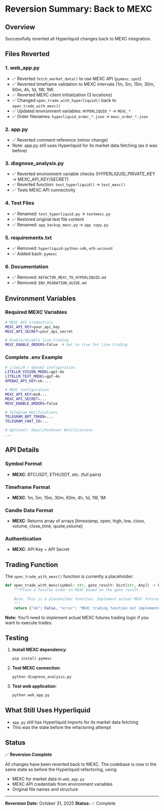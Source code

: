 # Reversion Summary: Back to MEXC

## Overview
Successfully reverted all Hyperliquid changes back to MEXC integration.

## Files Reverted

### 1. **web_app.py**
- ✅ Reverted `fetch_market_data()` to use MEXC API (`pymexc.spot`)
- ✅ Reverted timeframe validation to MEXC intervals (1m, 5m, 15m, 30m, 60m, 4h, 1d, 1W, 1M)
- ✅ Reverted MEXC client initialization (3 locations)
- ✅ Changed `open_trade_with_hyperliquid()` back to `open_trade_with_mexc()`
- ✅ Updated environment variables: `HYPERLIQUID_*` → `MEXC_*`
- ✅ Order filenames: `hyperliquid_order_*.json` → `mexc_order_*.json`

### 2. **app.py**
- ✅ Reverted comment reference (minor change)
- Note: app.py still uses Hyperliquid for its market data fetching (as it was before)

### 3. **diagnose_analysis.py**
- ✅ Reverted environment variable checks (HYPERLIQUID_PRIVATE_KEY → MEXC_API_KEY/SECRET)
- ✅ Reverted function: `test_hyperliquid()` → `test_mexc()`
- ✅ Tests MEXC API connectivity

### 4. **Test Files**
- ✅ Renamed: `test_hyperliquid.py` → `testmexc.py`
- ✅ Restored original test file content
- ✅ Renamed: `app_backup_mexc.py` → `app copy.py`

### 5. **requirements.txt**
- ✅ Removed: `hyperliquid-python-sdk`, `eth-account`
- ✅ Added back: `pymexc`

### 6. **Documentation**
- ✅ Removed: `REFACTOR_MEXC_TO_HYPERLIQUID.md`
- ✅ Removed: `ENV_MIGRATION_GUIDE.md`

## Environment Variables

### Required MEXC Variables
```bash
# MEXC API Credentials
MEXC_API_KEY=your_api_key
MEXC_API_SECRET=your_api_secret

# Enable/disable live trading
MEXC_ENABLE_ORDERS=false  # Set to true for live trading
```

### Complete .env Example
```bash
# LiteLLM / OpenAI Configuration
LITELLM_VISION_MODEL=gpt-4o
LITELLM_TEXT_MODEL=gpt-4o
OPENAI_API_KEY=sk-...

# MEXC Configuration
MEXC_API_KEY=mx0...
MEXC_API_SECRET=...
MEXC_ENABLE_ORDERS=false

# Telegram Notifications
TELEGRAM_BOT_TOKEN=...
TELEGRAM_CHAT_ID=...

# Optional: Email/Pushover Notifications
...
```

## API Details

### Symbol Format
- **MEXC**: BTCUSDT, ETHUSDT, etc. (full pairs)

### Timeframe Format
- **MEXC**: 1m, 5m, 15m, 30m, 60m, 4h, 1d, 1W, 1M

### Candle Data Format
- **MEXC**: Returns array of arrays [timestamp, open, high, low, close, volume, close_time, quote_volume]

### Authentication
- **MEXC**: API Key + API Secret

## Trading Function

The `open_trade_with_mexc()` function is currently a placeholder:
```python
def open_trade_with_mexc(symbol: str, gate_result: Dict[str, Any]) -> Dict[str, Any]:
    """Place a futures order on MEXC based on the gate result.
    
    Note: This is a placeholder function. Implement actual MEXC futures API calls.
    """
    return {"ok": False, "error": "MEXC trading function not implemented yet"}
```

**Note:** You'll need to implement actual MEXC futures trading logic if you want to execute trades.

## Testing

1. **Install MEXC dependency**:
   ```bash
   pip install pymexc
   ```

2. **Test MEXC connection**:
   ```bash
   python diagnose_analysis.py
   ```

3. **Test web application**:
   ```bash
   python web_app.py
   ```

## What Still Uses Hyperliquid

- `app.py` still has Hyperliquid imports for its market data fetching
- This was the state before the refactoring attempt

## Status

✅ **Reversion Complete**

All changes have been reverted back to MEXC. The codebase is now in the same state as before the Hyperliquid refactoring, using:
- MEXC for market data in `web_app.py`
- MEXC API credentials from environment variables
- Original file names and structure

---

**Reversion Date:** October 31, 2025
**Status:** ✅ Complete

